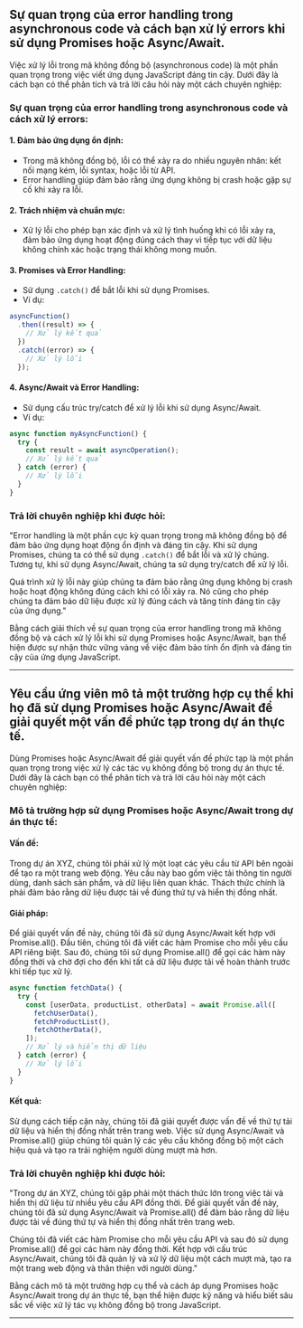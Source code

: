 ## Sự quan trọng của error handling trong asynchronous code và cách bạn xử lý errors khi sử dụng Promises hoặc Async/Await.

Việc xử lý lỗi trong mã không đồng bộ (asynchronous code) là một phần quan trọng trong việc viết ứng dụng JavaScript đáng tin cậy. Dưới đây là cách bạn có thể phân tích và trả lời câu hỏi này một cách chuyên nghiệp:

### Sự quan trọng của error handling trong asynchronous code và cách xử lý errors:

#### 1. **Đảm bảo ứng dụng ổn định:**

- Trong mã không đồng bộ, lỗi có thể xảy ra do nhiều nguyên nhân: kết nối mạng kém, lỗi syntax, hoặc lỗi từ API.
- Error handling giúp đảm bảo rằng ứng dụng không bị crash hoặc gặp sự cố khi xảy ra lỗi.

#### 2. **Trách nhiệm và chuẩn mực:**

- Xử lý lỗi cho phép bạn xác định và xử lý tình huống khi có lỗi xảy ra, đảm bảo ứng dụng hoạt động đúng cách thay vì tiếp tục với dữ liệu không chính xác hoặc trạng thái không mong muốn.

#### 3. **Promises và Error Handling:**

- Sử dụng `.catch()` để bắt lỗi khi sử dụng Promises.
- Ví dụ:

```javascript
asyncFunction()
  .then((result) => {
    // Xử lý kết quả
  })
  .catch((error) => {
    // Xử lý lỗi
  });
```

#### 4. **Async/Await và Error Handling:**

- Sử dụng cấu trúc try/catch để xử lý lỗi khi sử dụng Async/Await.
- Ví dụ:

```javascript
async function myAsyncFunction() {
  try {
    const result = await asyncOperation();
    // Xử lý kết quả
  } catch (error) {
    // Xử lý lỗi
  }
}
```

### Trả lời chuyên nghiệp khi được hỏi:

"Error handling là một phần cực kỳ quan trọng trong mã không đồng bộ để đảm bảo ứng dụng hoạt động ổn định và đáng tin cậy. Khi sử dụng Promises, chúng ta có thể sử dụng `.catch()` để bắt lỗi và xử lý chúng. Tương tự, khi sử dụng Async/Await, chúng ta sử dụng try/catch để xử lý lỗi.

Quá trình xử lý lỗi này giúp chúng ta đảm bảo rằng ứng dụng không bị crash hoặc hoạt động không đúng cách khi có lỗi xảy ra. Nó cũng cho phép chúng ta đảm bảo dữ liệu được xử lý đúng cách và tăng tính đáng tin cậy của ứng dụng."

Bằng cách giải thích về sự quan trọng của error handling trong mã không đồng bộ và cách xử lý lỗi khi sử dụng Promises hoặc Async/Await, bạn thể hiện được sự nhận thức vững vàng về việc đảm bảo tính ổn định và đáng tin cậy của ứng dụng JavaScript.

---

## Yêu cầu ứng viên mô tả một trường hợp cụ thể khi họ đã sử dụng Promises hoặc Async/Await để giải quyết một vấn đề phức tạp trong dự án thực tế.

Dùng Promises hoặc Async/Await để giải quyết vấn đề phức tạp là một phần quan trọng trong việc xử lý các tác vụ không đồng bộ trong dự án thực tế. Dưới đây là cách bạn có thể phân tích và trả lời câu hỏi này một cách chuyên nghiệp:

### Mô tả trường hợp sử dụng Promises hoặc Async/Await trong dự án thực tế:

#### Vấn đề:

Trong dự án XYZ, chúng tôi phải xử lý một loạt các yêu cầu từ API bên ngoài để tạo ra một trang web động. Yêu cầu này bao gồm việc tải thông tin người dùng, danh sách sản phẩm, và dữ liệu liên quan khác. Thách thức chính là phải đảm bảo rằng dữ liệu được tải về đúng thứ tự và hiển thị đồng nhất.

#### Giải pháp:

Để giải quyết vấn đề này, chúng tôi đã sử dụng Async/Await kết hợp với Promise.all(). Đầu tiên, chúng tôi đã viết các hàm Promise cho mỗi yêu cầu API riêng biệt. Sau đó, chúng tôi sử dụng Promise.all() để gọi các hàm này đồng thời và chờ đợi cho đến khi tất cả dữ liệu được tải về hoàn thành trước khi tiếp tục xử lý.

```javascript
async function fetchData() {
  try {
    const [userData, productList, otherData] = await Promise.all([
      fetchUserData(),
      fetchProductList(),
      fetchOtherData(),
    ]);
    // Xử lý và hiển thị dữ liệu
  } catch (error) {
    // Xử lý lỗi
  }
}
```

#### Kết quả:

Sử dụng cách tiếp cận này, chúng tôi đã giải quyết được vấn đề về thứ tự tải dữ liệu và hiển thị đồng nhất trên trang web. Việc sử dụng Async/Await và Promise.all() giúp chúng tôi quản lý các yêu cầu không đồng bộ một cách hiệu quả và tạo ra trải nghiệm người dùng mượt mà hơn.

### Trả lời chuyên nghiệp khi được hỏi:

"Trong dự án XYZ, chúng tôi gặp phải một thách thức lớn trong việc tải và hiển thị dữ liệu từ nhiều yêu cầu API đồng thời. Để giải quyết vấn đề này, chúng tôi đã sử dụng Async/Await và Promise.all() để đảm bảo rằng dữ liệu được tải về đúng thứ tự và hiển thị đồng nhất trên trang web.

Chúng tôi đã viết các hàm Promise cho mỗi yêu cầu API và sau đó sử dụng Promise.all() để gọi các hàm này đồng thời. Kết hợp với cấu trúc Async/Await, chúng tôi đã quản lý và xử lý dữ liệu một cách mượt mà, tạo ra một trang web động và thân thiện với người dùng."

Bằng cách mô tả một trường hợp cụ thể và cách áp dụng Promises hoặc Async/Await trong dự án thực tế, bạn thể hiện được kỹ năng và hiểu biết sâu sắc về việc xử lý tác vụ không đồng bộ trong JavaScript.

---
